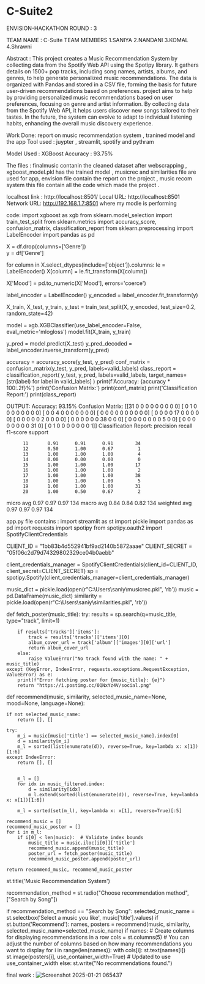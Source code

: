 # C-Suite2
ENVISION-HACKATHON ROUND : 3

TEAM NAME : C-Suite
TEAM MEMBERS 
1.SANIYA 
2.NANDANI 
3.KOMAL 
4.Shrawni

Abstract : This project creates a Music Recommendation System by collecting data from the Spotify Web API using the Spotipy library. It gathers details on 1500+ pop tracks, including song names, artists, albums, and genres, to help generate personalized music recommendations. The data is organized with Pandas and stored in a CSV file, forming the basis for future user-driven recommendations based on preferences. project aims to help by providing personalized music recommendations based on user preferences, focusing on genre and artist information. By collecting data from the Spotify Web API, it helps users discover new songs tailored to their tastes. In the future, the system can evolve to adapt to individual listening habits, enhancing the overall music discovery experience.

Work Done: report on music recommendation system , tranined model and the app
Tool used : juypter , streamlit, spotify and pythram 

Model Used : XGBoost
Accuracy : 93.75%

The files :
finalmusic contanin the cleaned dataset after webscrapping ,
xgboost_model.pkl has the trained model ,
musicrec and similarities file are used for app,
envision file contain the report on the project ,
music recom system this file contain all the code which made the project .

localhost link : http://localhost:8501/
  Local URL: http://localhost:8501
  Network URL: http://192.168.1.7:8501
where my modle is performing



code:
import xgboost as xgb
from sklearn.model_selection import train_test_split
from sklearn.metrics import accuracy_score, confusion_matrix, classification_report
from sklearn.preprocessing import LabelEncoder
import pandas as pd

X = df.drop(columns=['Genre'])  
y = df['Genre']  

for column in X.select_dtypes(include=['object']).columns:
    le = LabelEncoder()
    X[column] = le.fit_transform(X[column])

X['Mood'] = pd.to_numeric(X['Mood'], errors='coerce')

label_encoder = LabelEncoder()
y_encoded = label_encoder.fit_transform(y)

X_train, X_test, y_train, y_test = train_test_split(X, y_encoded, test_size=0.2, random_state=42)

model = xgb.XGBClassifier(use_label_encoder=False, eval_metric='mlogloss')
model.fit(X_train, y_train)

y_pred = model.predict(X_test)
y_pred_decoded = label_encoder.inverse_transform(y_pred)

accuracy = accuracy_score(y_test, y_pred)
conf_matrix = confusion_matrix(y_test, y_pred, labels=valid_labels)
class_report = classification_report(
    y_test, y_pred, labels=valid_labels, target_names=[str(label) for label in valid_labels]
)
print(f'Accuracy: {accuracy * 100:.2f}%') 
print('Confusion Matrix:')
print(conf_matrix) 
print('Classification Report:')
print(class_report)

OUTPUT:
Accuracy: 93.15%
Confusion Matrix:
[[31  0  0  0  0  0  0  0  0  0]
 [ 0  1  0  0  0  0  0  0  0  0]
 [ 0  0  4  0  0  0  0  0  0  0]
 [ 0  0  0  0  0  0  0  0  0  0]
 [ 0  0  0  0 17  0  0  0  0  0]
 [ 0  0  0  0  0  2  0  0  0  0]
 [ 0  0  0  0  0  0 38  0  0  0]
 [ 0  0  0  0  0  0  0  5  0  0]
 [ 0  0  0  0  0  0  0  0 31  0]
 [ 0  1  0  0  0  0  0  0  0  1]]
Classification Report:
              precision    recall  f1-score   support

          11       0.91      0.91      0.91        34
          12       0.50      1.00      0.67         1
          13       1.00      1.00      1.00         4
          14       0.00      0.00      0.00         0
          15       1.00      1.00      1.00        17
          16       1.00      1.00      1.00         2
          17       1.00      1.00      1.00        38
          18       1.00      1.00      1.00         5
          19       1.00      1.00      1.00        31
          20       1.00      0.50      0.67         2

   micro avg       0.97      0.97      0.97       134
   macro avg       0.84      0.84      0.82       134
weighted avg       0.97      0.97      0.97       134

app.py file contains :
import streamlit as st
import pickle
import pandas as pd
import requests
import spotipy
from spotipy.oauth2 import SpotifyClientCredentials

CLIENT_ID = "1bb83b4d552941bf9ad2140b5872aaae"
CLIENT_SECRET = "05f06c2d79d74329802329ce04b0aebb"


client_credentials_manager = SpotifyClientCredentials(client_id=CLIENT_ID, client_secret=CLIENT_SECRET)
sp = spotipy.Spotify(client_credentials_manager=client_credentials_manager)

music_dict = pickle.load(open(r"C:\Users\saniy\musicrec.pkl", 'rb'))
music = pd.DataFrame(music_dict)
similarity = pickle.load(open(r"C:\Users\saniy\similarities.pkl", 'rb'))

def fetch_poster(music_title):
    try:
        results = sp.search(q=music_title, type="track", limit=1)

        if results['tracks']['items']:
            track = results['tracks']['items'][0]
            album_cover_url = track['album']['images'][0]['url']
            return album_cover_url
        else:
            raise ValueError("No track found with the name: " + music_title)
    except (KeyError, IndexError, requests.exceptions.RequestException, ValueError) as e:
        print(f"Error fetching poster for {music_title}: {e}")
        return "https://i.postimg.cc/0QNxYz4V/social.png"

def recommend(music, similarity, selected_music_name=None, mood=None, language=None):

    if not selected_music_name:
        return [], []

    try:
        m_i = music[music['title'] == selected_music_name].index[0]
        d = similarity[m_i]
        m_l = sorted(list(enumerate(d)), reverse=True, key=lambda x: x[1])[1:6]
    except IndexError:
        return [], []


        m_l = []
        for idx in music_filtered.index:
            d = similarity[idx]
            m_l.extend(sorted(list(enumerate(d)), reverse=True, key=lambda x: x[1])[1:6])

        m_l = sorted(set(m_l), key=lambda x: x[1], reverse=True)[:5]

    recommend_music = []
    recommend_music_poster = []
    for i in m_l:
        if i[0] < len(music):  # Validate index bounds
            music_title = music.iloc[i[0]]['title']
            recommend_music.append(music_title)
            poster_url = fetch_poster(music_title)
            recommend_music_poster.append(poster_url)

    return recommend_music, recommend_music_poster

st.title('Music Recommendation System')

recommendation_method = st.radio("Choose recommendation method", ["Search by Song"])

if recommendation_method == "Search by Song":
    selected_music_name = st.selectbox('Select a music you like', music['title'].values)
    if st.button('Recommend'):
        names, posters = recommend(music, similarity, selected_music_name=selected_music_name)
        if names:
            # Create columns for displaying recommendations in a row
            cols = st.columns(5)  # You can adjust the number of columns based on how many recommendations you want to display
            for i in range(len(names)):
                with cols[i]:
                    st.text(names[i])
                    st.image(posters[i], use_container_width=True)  # Updated to use use_container_width
        else:
            st.write("No recommendations found.")



final work : 
![Screenshot 2025-01-21 065437](https://github.com/user-attachments/assets/4e8060de-1262-42c8-8678-0afc38dc46b7)
